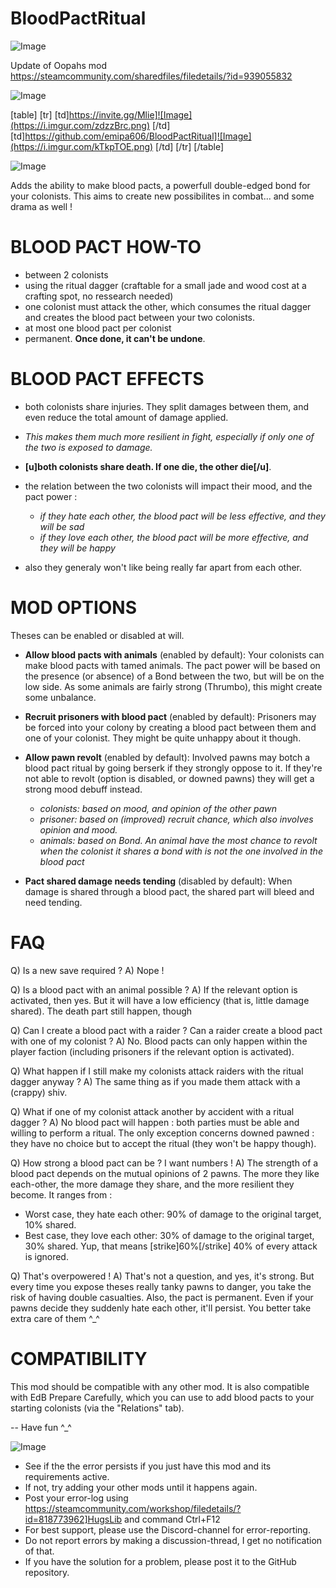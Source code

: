 # BloodPactRitual

![Image](https://i.imgur.com/WAEzk68.png)

Update of Oopahs mod
https://steamcommunity.com/sharedfiles/filedetails/?id=939055832

![Image](https://i.imgur.com/7Gzt3Rg.png)


[table]
	[tr]
		[td]https://invite.gg/Mlie]![Image](https://i.imgur.com/zdzzBrc.png)
[/td]
		[td]https://github.com/emipa606/BloodPactRitual]![Image](https://i.imgur.com/kTkpTOE.png)
[/td]
	[/tr]
[/table]
	
![Image](https://i.imgur.com/NOW7jU1.png)


Adds the ability to make blood pacts, a powerfull double-edged bond for your colonists. This aims to create new possibilites in combat... and some drama as well !

# BLOOD PACT HOW-TO



- between 2 colonists
- using the ritual dagger (craftable for a small jade and wood cost at a crafting spot, no ressearch needed)
- one colonist must attack the other, which consumes the ritual dagger and creates the blood pact between your two colonists.
- at most one blood pact per colonist
- permanent. **Once done, it can&apos;t be undone**.



# BLOOD PACT EFFECTS



- both colonists share injuries. They split damages between them, and even reduce the total amount of damage applied.   


- *This makes them much more resilient in fight, especially if only one of the two is exposed to damage.*


- **[u]both colonists share death. If one die, the other die[/u]**.
- the relation between the two colonists will impact their mood, and the pact power :


   - *if they hate each other, the blood pact will be less effective, and they will be sad*
   - *if they love each other, the blood pact will be more effective, and they will be happy*


- also they generaly won&apos;t like being really far apart from each other.



# MOD OPTIONS

Theses can be enabled or disabled at will.


- **Allow blood pacts with animals** (enabled by default): Your colonists can make blood pacts with tamed animals. The pact power will be based on the presence (or absence) of a Bond between the two, but will be on the low side. As some animals are fairly strong (Thrumbo), this might create some unbalance.
- **Recruit prisoners with blood pact** (enabled by default): Prisoners may be forced into your colony by creating a blood pact between them and one of your colonist. They might be quite unhappy about it though.
- **Allow pawn revolt** (enabled by default): Involved pawns may botch a blood pact ritual by going berserk if they strongly oppose to it. If they&apos;re not able to revolt (option is disabled, or downed pawns) they will get a strong mood debuff instead.


  - *colonists: based on mood, and opinion of the other pawn*
  - *prisoner: based on (improved) recruit chance, which also involves opinion and mood.*
  - *animals: based on Bond. An animal have the most chance to revolt when the colonist it shares a bond with is not the one involved in the blood pact*


- **Pact shared damage needs tending** (disabled by default): When damage is shared through a blood pact, the shared part will bleed and need tending.



# FAQ

Q) Is a new save required ?
A) Nope !

Q) Is a blood pact with an animal possible ?
A) If the relevant option is activated, then yes. But it will have a low efficiency (that is, little damage shared). The death part still happen, though

Q) Can I create a blood pact with a raider ? Can a raider create a blood pact with one of my colonist ?
A) No. Blood pacts can only happen within the player faction (including prisoners if the relevant option is activated).

Q) What happen if I still make my colonists attack raiders with the ritual dagger anyway ?
A) The same thing as if you made them attack with a (crappy) shiv.

Q) What if one of my colonist attack another by accident with a ritual dagger ?
A) No blood pact will happen : both parties must be able and willing to perform a ritual. The only exception concerns downed pawned : they have no choice but to accept the ritual (they won&apos;t be happy though).

Q) How strong a blood pact can be ? I want numbers !
A) The strength of a blood pact depends on the mutual opinions of 2 pawns. The more they like each-other, the more damage they share, and the more resilient they become. It ranges from :


-  Worst case, they hate each other: 90% of damage to the original target, 10% shared.
-  Best case, they love each other: 30% of damage to the original target, 30% shared. Yup, that means [strike]60%[/strike] 40% of every attack is ignored.



Q) That&apos;s overpowered !
A) That&apos;s not a question, and yes, it&apos;s strong. But every time you expose theses really tanky pawns to danger, you take the risk of having double casualties. Also, the pact is permanent. Even if your pawns decide they suddenly hate each other, it&apos;ll persist. You better take extra care of them ^_^ 

 # COMPATIBILITY

 This mod should be compatible with any other mod.
 It is also compatible with EdB Prepare Carefully, which you can use to add blood pacts to your starting colonists (via the &quot;Relations&quot; tab).

 -- Have fun ^_^


![Image](https://i.imgur.com/Rs6T6cr.png)



-  See if the the error persists if you just have this mod and its requirements active.
-  If not, try adding your other mods until it happens again.
-  Post your error-log using https://steamcommunity.com/workshop/filedetails/?id=818773962]HugsLib and command Ctrl+F12
-  For best support, please use the Discord-channel for error-reporting.
-  Do not report errors by making a discussion-thread, I get no notification of that.
-  If you have the solution for a problem, please post it to the GitHub repository.




